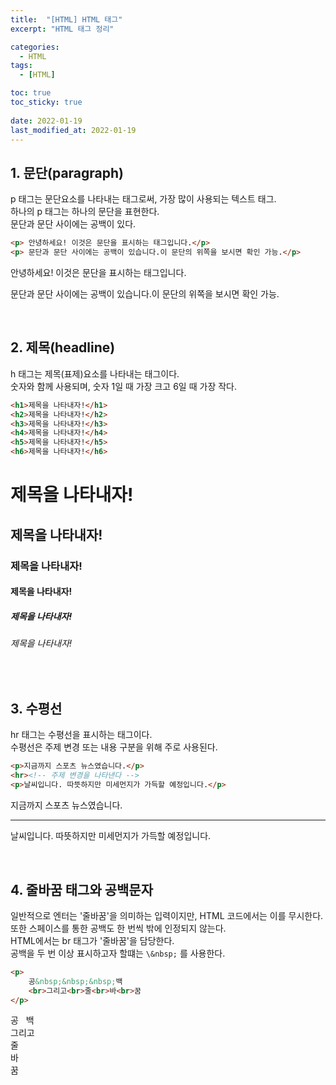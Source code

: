 ```yaml
---
title:  "[HTML] HTML 태그"
excerpt: "HTML 태그 정리"

categories:
  - HTML
tags:
  - [HTML]

toc: true
toc_sticky: true
 
date: 2022-01-19
last_modified_at: 2022-01-19
---
```


## 1. 문단(paragraph)
p 태그는 문단요소를 나타내는 태그로써, 가장 많이 사용되는 텍스트 태그.<br>
하나의 p 태그는 하나의 문단을 표현한다.<br>
문단과 문단 사이에는 공백이 있다.

```html
<p> 안녕하세요! 이것은 문단을 표시하는 태그입니다.</p>
<p> 문단과 문단 사이에는 공백이 있습니다.이 문단의 위쪽을 보시면 확인 가능.</p>
```
<p> 안녕하세요! 이것은 문단을 표시하는 태그입니다.</p>
<p> 문단과 문단 사이에는 공백이 있습니다.이 문단의 위쪽을 보시면 확인 가능.</p>
<br>

## 2. 제목(headline)
h 태그는 제목(표제)요소를 나타내는 태그이다.<br>
숫자와 함께 사용되며, 숫자 1일 때 가장 크고 6일 때 가장 작다.

```html
<h1>제목을 나타내자!</h1>
<h2>제목을 나타내자!</h2>
<h3>제목을 나타내자!</h3>
<h4>제목을 나타내자!</h4>
<h5>제목을 나타내자!</h5>
<h6>제목을 나타내자!</h6>
```
<h1>제목을 나타내자!</h1>
<h2>제목을 나타내자!</h2>
<h3>제목을 나타내자!</h3>
<h4>제목을 나타내자!</h4>
<h5>제목을 나타내자!</h5>
<h6>제목을 나타내자!</h6>
<br>

## 3. 수평선
hr 태그는 수평선을 표시하는 태그이다.<br>
수평선은 주제 변경 또는 내용 구분을 위해 주로 사용된다.

```html
<p>지금까지 스포츠 뉴스였습니다.</p>
<hr><!-- 주제 변경을 나타낸다 -->
<p>날씨입니다. 따뜻하지만 미세먼지가 가득할 예정입니다.</p>
```
<p>지금까지 스포츠 뉴스였습니다.</p>
<hr>
<p>날씨입니다. 따뜻하지만 미세먼지가 가득할 예정입니다.</p>
<br>

## 4. 줄바꿈 태그와 공백문자
일반적으로 엔터는 '줄바꿈'을 의미하는 입력이지만, HTML 코드에서는 이를 무시한다.<br>
또한 스페이스를 통한 공백도 한 번씩 밖에 인정되지 않는다.<br>
HTML에서는 br 태그가 '줄바꿈'을 담당한다.<br>
공백을 두 번 이상 표시하고자 할떄는 `\&nbsp;` 를 사용한다.

```html
<p>
    공&nbsp;&nbsp;&nbsp;백
    <br>그리고<br>줄<br>바<br>꿈
</p>
```
<p>공&nbsp;&nbsp;&nbsp;백
    <br>그리고<br>줄<br>바<br>꿈
</p>
